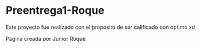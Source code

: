 # Preentrega1-Roque

Este proyecto fue realizado con el proposito de ser calificado con optimo xd

Pagina creada por Junior Roque
